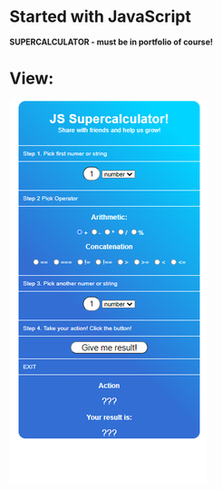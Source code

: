 # Started with JavaScript

<b>SUPERCALCULATOR - must be in portfolio of course!</b>

# View:

<img src="view.png">

